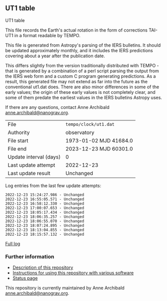 
## UT1 table

UT1 table

This file records the Earth's actual rotation in the form of
corrections TAI-UT1 in a format readable by TEMPO.

This file is generated from Astropy's parsing of the IERS
bulletins. It should be updated approximately monthly, and it
includes the IERS predictions covering about a year after the
publication date.

This differs slightly from the version traditionally distributed
with TEMPO - that is generated by a combination of a perl script
parsing the output from the IERS web form and a custom C program
generating predictions. As a result, this generated file may not
extend as far into the future as the conventional ut1.dat does.
There are also minor differences in some of the early values; the
origin of these early values is not completely clear, and some of
them predate the earliest values in the IERS bulletins Astropy uses.

If there are any questions, contact Anne Archibald
<anne.archibald@nanograv.org>.

|     |     |
|:--- |:--- |
| File | `tempo/clock/ut1.dat` |
| Authority | observatory |
| File start | 1973-01-02 MJD 41684.0 |
| File end | 2023-12-23 MJD 60301.0 |
| Update interval (days) | 0 |
| Last update attempt | 2022-12-23 |
| Last update result | Unchanged |

Log entries from the last few update attempts:
```
2022-12-23 15:24:27.986 - Unchanged
2022-12-23 16:55:05.571 - Unchanged
2022-12-23 16:58:12.330 - Unchanged
2022-12-23 17:00:07.653 - Unchanged
2022-12-23 18:05:17.434 - Unchanged
2022-12-23 18:06:35.257 - Unchanged
2022-12-23 18:06:55.070 - Unchanged
2022-12-23 18:07:24.895 - Unchanged
2022-12-23 18:13:04.855 - Unchanged
2022-12-23 18:15:57.132 - Unchanged
```
[Full log](https://raw.githubusercontent.com/ipta/pulsar-clock-corrections/main/log/tempo/clock/ut1.dat.log)

### Further information

- [Description of this repository](index.html)
- [Instructions for using this repository with various software](instructions.html)
- [Status page](status.html)



This repository is currently maintained by Anne Archibald <anne.archibald@nanograv.org>.

